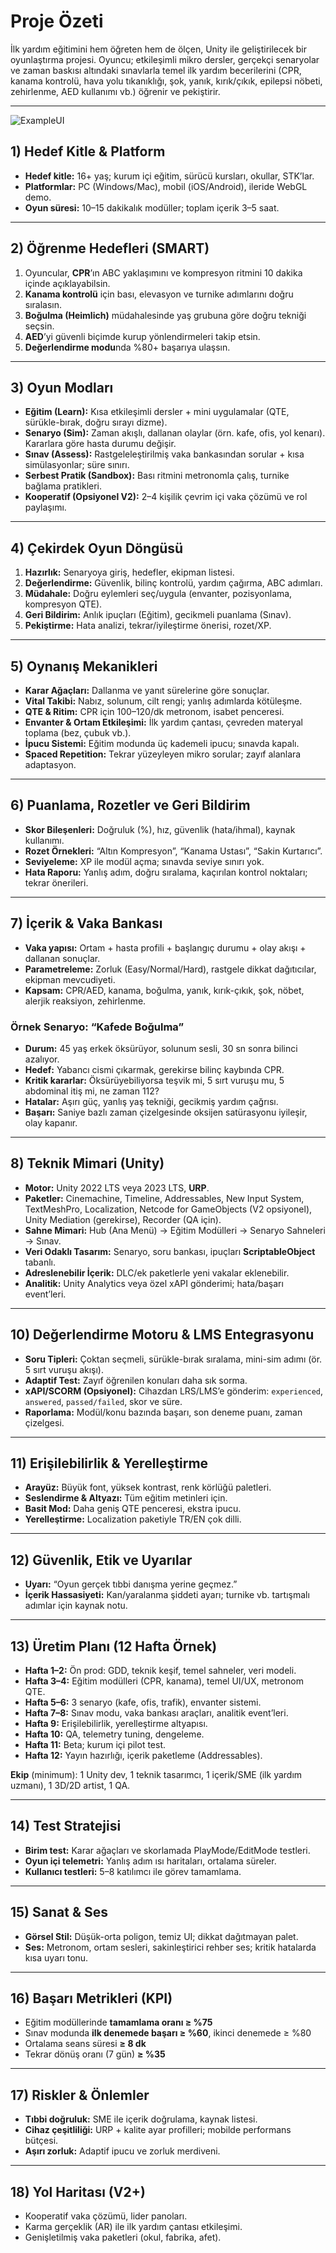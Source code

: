 
# Proje Özeti

İlk yardım eğitimini hem öğreten hem de ölçen, Unity ile geliştirilecek bir oyunlaştırma projesi. Oyuncu; etkileşimli mikro dersler, gerçekçi senaryolar ve zaman baskısı altındaki sınavlarla temel ilk yardım becerilerini (CPR, kanama kontrolü, hava yolu tıkanıklığı, şok, yanık, kırık/çıkık, epilepsi nöbeti, zehirlenme, AED kullanımı vb.) öğrenir ve pekiştirir.

---
![ExampleUI](https://github.com/cmlcrn17/EmergencyResponseTraining/ilkyardim.jpeg)




## 1) Hedef Kitle & Platform

* **Hedef kitle:** 16+ yaş; kurum içi eğitim, sürücü kursları, okullar, STK’lar.
* **Platformlar:** PC (Windows/Mac), mobil (iOS/Android), ileride WebGL demo.
* **Oyun süresi:** 10–15 dakikalık modüller; toplam içerik 3–5 saat.

---

## 2) Öğrenme Hedefleri (SMART)

1. Oyuncular, **CPR**’ın ABC yaklaşımını ve kompresyon ritmini 10 dakika içinde açıklayabilsin.
2. **Kanama kontrolü** için bası, elevasyon ve turnike adımlarını doğru sıralasın.
3. **Boğulma (Heimlich)** müdahalesinde yaş grubuna göre doğru tekniği seçsin.
4. **AED**’yi güvenli biçimde kurup yönlendirmeleri takip etsin.
5. **Değerlendirme modu**nda %80+ başarıya ulaşsın.

---

## 3) Oyun Modları

* **Eğitim (Learn):** Kısa etkileşimli dersler + mini uygulamalar (QTE, sürükle-bırak, doğru sırayı dizme).
* **Senaryo (Sim):** Zaman akışlı, dallanan olaylar (örn. kafe, ofis, yol kenarı). Kararlara göre hasta durumu değişir.
* **Sınav (Assess):** Rastgeleleştirilmiş vaka bankasından sorular + kısa simülasyonlar; süre sınırı.
* **Serbest Pratik (Sandbox):** Bası ritmini metronomla çalış, turnike bağlama pratikleri.
* **Kooperatif (Opsiyonel V2):** 2–4 kişilik çevrim içi vaka çözümü ve rol paylaşımı.

---

## 4) Çekirdek Oyun Döngüsü

1. **Hazırlık:** Senaryoya giriş, hedefler, ekipman listesi.
2. **Değerlendirme:** Güvenlik, bilinç kontrolü, yardım çağırma, ABC adımları.
3. **Müdahale:** Doğru eylemleri seç/uygula (envanter, pozisyonlama, kompresyon QTE).
4. **Geri Bildirim:** Anlık ipuçları (Eğitim), gecikmeli puanlama (Sınav).
5. **Pekiştirme:** Hata analizi, tekrar/iyileştirme önerisi, rozet/XP.

---

## 5) Oynanış Mekanikleri

* **Karar Ağaçları:** Dallanma ve yanıt sürelerine göre sonuçlar.
* **Vital Takibi:** Nabız, solunum, cilt rengi; yanlış adımlarda kötüleşme.
* **QTE & Ritim:** CPR için 100–120/dk metronom, isabet penceresi.
* **Envanter & Ortam Etkileşimi:** İlk yardım çantası, çevreden materyal toplama (bez, çubuk vb.).
* **İpucu Sistemi:** Eğitim modunda üç kademeli ipucu; sınavda kapalı.
* **Spaced Repetition:** Tekrar yüzeyleyen mikro sorular; zayıf alanlara adaptasyon.

---

## 6) Puanlama, Rozetler ve Geri Bildirim

* **Skor Bileşenleri:** Doğruluk (%), hız, güvenlik (hata/ihmal), kaynak kullanımı.
* **Rozet Örnekleri:** “Altın Kompresyon”, “Kanama Ustası”, “Sakin Kurtarıcı”.
* **Seviyeleme:** XP ile modül açma; sınavda seviye sınırı yok.
* **Hata Raporu:** Yanlış adım, doğru sıralama, kaçırılan kontrol noktaları; tekrar önerileri.

---

## 7) İçerik & Vaka Bankası

* **Vaka yapısı:** Ortam + hasta profili + başlangıç durumu + olay akışı + dallanan sonuçlar.
* **Parametreleme:** Zorluk (Easy/Normal/Hard), rastgele dikkat dağıtıcılar, ekipman mevcudiyeti.
* **Kapsam:** CPR/AED, kanama, boğulma, yanık, kırık-çıkık, şok, nöbet, alerjik reaksiyon, zehirlenme.

### Örnek Senaryo: “Kafede Boğulma”

* **Durum:** 45 yaş erkek öksürüyor, solunum sesli, 30 sn sonra bilinci azalıyor.
* **Hedef:** Yabancı cismi çıkarmak, gerekirse bilinç kaybında CPR.
* **Kritik kararlar:** Öksürüyebiliyorsa teşvik mi, 5 sırt vuruşu mu, 5 abdominal itiş mi, ne zaman 112?
* **Hatalar:** Aşırı güç, yanlış yaş tekniği, gecikmiş yardım çağrısı.
* **Başarı:** Saniye bazlı zaman çizelgesinde oksijen satürasyonu iyileşir, olay kapanır.

---

## 8) Teknik Mimari (Unity)

* **Motor:** Unity 2022 LTS veya 2023 LTS, **URP**.
* **Paketler:** Cinemachine, Timeline, Addressables, New Input System, TextMeshPro, Localization, Netcode for GameObjects (V2 opsiyonel), Unity Mediation (gerekirse), Recorder (QA için).
* **Sahne Mimari:** Hub (Ana Menü) → Eğitim Modülleri → Senaryo Sahneleri → Sınav.
* **Veri Odaklı Tasarım:** Senaryo, soru bankası, ipuçları **ScriptableObject** tabanlı.
* **Adreslenebilir İçerik:** DLC/ek paketlerle yeni vakalar eklenebilir.
* **Analitik:** Unity Analytics veya özel xAPI gönderimi; hata/başarı event’leri.

---

## 10) Değerlendirme Motoru & LMS Entegrasyonu

* **Soru Tipleri:** Çoktan seçmeli, sürükle-bırak sıralama, mini-sim adımı (ör. 5 sırt vuruşu akışı).
* **Adaptif Test:** Zayıf öğrenilen konuları daha sık sorma.
* **xAPI/SCORM (Opsiyonel):** Cihazdan LRS/LMS’e gönderim: `experienced`, `answered`, `passed/failed`, skor ve süre.
* **Raporlama:** Modül/konu bazında başarı, son deneme puanı, zaman çizelgesi.

---

## 11) Erişilebilirlik & Yerelleştirme

* **Arayüz:** Büyük font, yüksek kontrast, renk körlüğü paletleri.
* **Seslendirme & Altyazı:** Tüm eğitim metinleri için.
* **Basit Mod:** Daha geniş QTE penceresi, ekstra ipucu.
* **Yerelleştirme:** Localization paketiyle TR/EN çok dilli.

---

## 12) Güvenlik, Etik ve Uyarılar

* **Uyarı:** “Oyun gerçek tıbbi danışma yerine geçmez.”
* **İçerik Hassasiyeti:** Kan/yaralanma şiddeti ayarı; turnike vb. tartışmalı adımlar için kaynak notu.

---

## 13) Üretim Planı (12 Hafta Örnek)

* **Hafta 1–2:** Ön prod: GDD, teknik keşif, temel sahneler, veri modeli.
* **Hafta 3–4:** Eğitim modülleri (CPR, kanama), temel UI/UX, metronom QTE.
* **Hafta 5–6:** 3 senaryo (kafe, ofis, trafik), envanter sistemi.
* **Hafta 7–8:** Sınav modu, vaka bankası araçları, analitik event’leri.
* **Hafta 9:** Erişilebilirlik, yerelleştirme altyapısı.
* **Hafta 10:** QA, telemetry tuning, dengeleme.
* **Hafta 11:** Beta; kurum içi pilot test.
* **Hafta 12:** Yayın hazırlığı, içerik paketleme (Addressables).

**Ekip** (minimum): 1 Unity dev, 1 teknik tasarımcı, 1 içerik/SME (ilk yardım uzmanı), 1 3D/2D artist, 1 QA.

---

## 14) Test Stratejisi

* **Birim test:** Karar ağaçları ve skorlamada PlayMode/EditMode testleri.
* **Oyun içi telemetri:** Yanlış adım ısı haritaları, ortalama süreler.
* **Kullanıcı testleri:** 5–8 katılımcı ile görev tamamlama.

---

## 15) Sanat & Ses

* **Görsel Stil:** Düşük-orta poligon, temiz UI; dikkat dağıtmayan palet.
* **Ses:** Metronom, ortam sesleri, sakinleştirici rehber ses; kritik hatalarda kısa uyarı tonu.

---

## 16) Başarı Metrikleri (KPI)

* Eğitim modüllerinde **tamamlama oranı ≥ %75**
* Sınav modunda **ilk denemede başarı ≥ %60**, ikinci denemede ≥ %80
* Ortalama seans süresi **≥ 8 dk**
* Tekrar dönüş oranı (7 gün) **≥ %35**

---

## 17) Riskler & Önlemler

* **Tıbbi doğruluk:** SME ile içerik doğrulama, kaynak listesi.
* **Cihaz çeşitliliği:** URP + kalite ayar profilleri; mobilde performans bütçesi.
* **Aşırı zorluk:** Adaptif ipucu ve zorluk merdiveni.

---

## 18) Yol Haritası (V2+)

* Kooperatif vaka çözümü, lider panoları.
* Karma gerçeklik (AR) ile ilk yardım çantası etkileşimi.
* Genişletilmiş vaka paketleri (okul, fabrika, afet).
